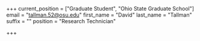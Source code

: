 +++
current_position = ["Graduate Student", "Ohio State Graduate School"]
email = "tallman.52@osu.edu"
first_name = "David"
last_name = "Tallman"
suffix = ""
position = "Research Technician"

+++

